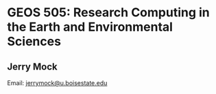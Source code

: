 # GEOS 505: Research Computing in the Earth and Environmental Sciences

## Jerry Mock

Email: [jerrymock@u.boisestate.edu](jerrymock@u.boisestate.edu)


